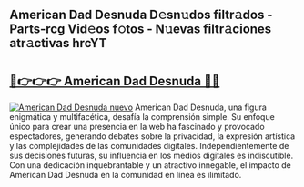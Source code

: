 ## American Dad Desnuda D𝚎sn𝚞dos filtr𝚊dos - Parts-rcg Vid𝚎os f𝚘tos - N𝚞evas filtr𝚊ciones atr𝚊ctivas hrcYT

# <h2><a href="http://mb65lm.tromn.icu/?c=American+Dad+Desnuda">🔗👉👉👉 American Dad Desnuda 🔗🔗</a></h2>

[![American Dad Desnuda nuevo](https://i.imgur.com/pEAQMta.gif)](http://mb65lm.tromn.icu/?c=American+Dad+Desnuda)
American Dad Desnuda, una figura enigmática y multifacética, desafía la comprensión simple. Su enfoque único para crear una presencia en la web ha fascinado y provocado espectadores, generando debates sobre la privacidad, la expresión artística y las complejidades de las comunidades digitales. Independientemente de sus decisiones futuras, su influencia en los medios digitales es indiscutible. Con una dedicación inquebrantable y un atractivo innegable, el impacto de American Dad Desnuda en la comunidad en línea es ilimitado.
